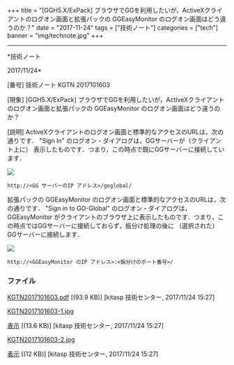 ﻿+++
title = "[GGH5.X/ExPack] ブラウザでGGを利用したいが，ActiveXクライアントのログオン画面と拡張パックの GGEasyMonitor のログオン画面はどう違うのか？"
date = "2017-11-24"
tags = ["技術ノート"]
categories = ["tech"]
banner = "img/technote.jpg"
+++

-----------------------------------------------------------------------------------------------------------------------------

*技術ノート

2017/11/24*


[番号]
技術ノート KGTN 2017101603

[現象]
[GGH5.X/ExPack]
ブラウザでGGを利用したいが，ActiveXクライアントのログオン画面と拡張パックの
GGEasyMonitor のログオン画面はどう違うのか？

[説明]
ActiveXクライアントのログオン画面と標準的なアクセスのURLは，次の通りです．
"Sign In" のログオン・ダイアログは，GGサーバーが（クライアント上に）
表示したものです．つまり，この時点で既にGGサーバーに接続しています．

![](http://techreport.kitasp.net/attachments/download/3865/KGTN2017101603-1.jpg)

    http://<GG サーバーのIP アドレス>/goglobal/

拡張パックの GGEasyMonitor
のログオン画面と標準的なアクセスのURLは，次の通りです． "Sign in to
GO-Global" のログオン・ダイアログは， GGEasyMonitor
がクライアントのブラウザ上に表示したものです．つまり，この時点ではGGサーバーに接続しておらず，振分け処理の後に
（選択された） GGサーバーに接続します．

![](http://techreport.kitasp.net/attachments/download/3866/KGTN2017101603-2.jpg)

    http://<GGEasyMonitor のIP アドレス>:<振分けのポート番号>/


### ファイル

 
 


[KGTN2017101603.pdf](http://techreport.kitasp.net/attachments/download/3864/KGTN2017101603.pdf)
 [(93.9 KB)] [kitasp 技術センター, 2017/11/24
15:27]

[KGTN2017101603-1.jpg](http://techreport.kitasp.net/attachments/download/3865/KGTN2017101603-1.jpg)

[表示](http://techreport.kitasp.net/attachments/3865/KGTN2017101603-1.jpg "表示")
 [(13.6 KB)] [kitasp 技術センター, 2017/11/24
15:27]

[KGTN2017101603-2.jpg](http://techreport.kitasp.net/attachments/download/3866/KGTN2017101603-2.jpg)

[表示](http://techreport.kitasp.net/attachments/3866/KGTN2017101603-2.jpg "表示")
 [(12 KB)] [kitasp 技術センター, 2017/11/24
15:27]


 


 

